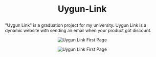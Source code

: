 # <p align = "center">Uygun-Link </p>
 "Uygun Link" is a graduation project for my university.
Uygun Link is a dynamic website with sending an email when your product got discount.




<p align="center">
  <img src="https://user-images.githubusercontent.com/70581331/180645571-fe79fddf-3934-4b16-870d-7547508b702e.png?raw=true" alt="Uygun Link First Page"/>
</p>



<p align="center">
  <img src="https://user-images.githubusercontent.com/70581331/180645576-8606e826-8fc4-4f3f-829b-f8ebe5a1c1ed.png?raw=true" alt="Uygun Link First Page"/>
</p>

